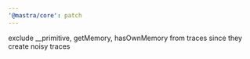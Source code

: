```yaml
---
'@mastra/core': patch
---
```


exclude \_\_primitive, getMemory, hasOwnMemory from traces since they create noisy traces
